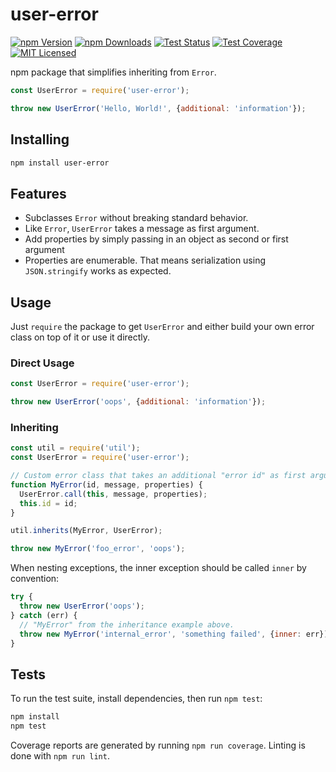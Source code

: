 # user-error

[![npm Version][npm-image]][npm-url]
[![npm Downloads][downloads-image]][downloads-url]
[![Test Status][travis-image]][travis-url]
[![Test Coverage][coveralls-image]][coveralls-url]
[![MIT Licensed][license-image]][license-url]

npm package that simplifies inheriting from `Error`.

```js
const UserError = require('user-error');

throw new UserError('Hello, World!', {additional: 'information'});
```

## Installing

```bash
npm install user-error
```

## Features

- Subclasses `Error` without breaking standard behavior.
- Like `Error`, `UserError` takes a message as first argument.
- Add properties by simply passing in an object as second or first argument
- Properties are enumerable.
  That means serialization using `JSON.stringify` works as expected.

## Usage

Just `require` the package to get `UserError` and either build your own error class on top of it or use it directly.

### Direct Usage

```js
const UserError = require('user-error');

throw new UserError('oops', {additional: 'information'});
```

### Inheriting

```js
const util = require('util');
const UserError = require('user-error');

// Custom error class that takes an additional "error id" as first argument.
function MyError(id, message, properties) {
  UserError.call(this, message, properties);
  this.id = id;
}

util.inherits(MyError, UserError);

throw new MyError('foo_error', 'oops');
```

When nesting exceptions, the inner exception should be called `inner` by convention:

```js
try {
  throw new UserError('oops');
} catch (err) {
  // "MyError" from the inheritance example above.
  throw new MyError('internal_error', 'something failed', {inner: err});
}
```

## Tests

To run the test suite, install dependencies, then run `npm test`:

```bash
npm install
npm test
```

Coverage reports are generated by running `npm run coverage`.
Linting is done with `npm run lint`.


[npm-image]: https://img.shields.io/npm/v/user-error.svg
[npm-url]: https://npmjs.org/package/user-error
[downloads-image]: https://img.shields.io/npm/dm/user-error.svg
[downloads-url]: https://npmjs.org/package/user-error
[travis-image]: https://img.shields.io/travis/maxtruxa/user-error/master.svg
[travis-url]: https://travis-ci.org/maxtruxa/user-error
[coveralls-image]: https://img.shields.io/coveralls/maxtruxa/user-error/master.svg
[coveralls-url]: https://coveralls.io/r/maxtruxa/user-error?branch=master
[license-image]: https://img.shields.io/badge/license-MIT-blue.svg
[license-url]: https://raw.githubusercontent.com/maxtruxa/user-error/master/LICENSE

